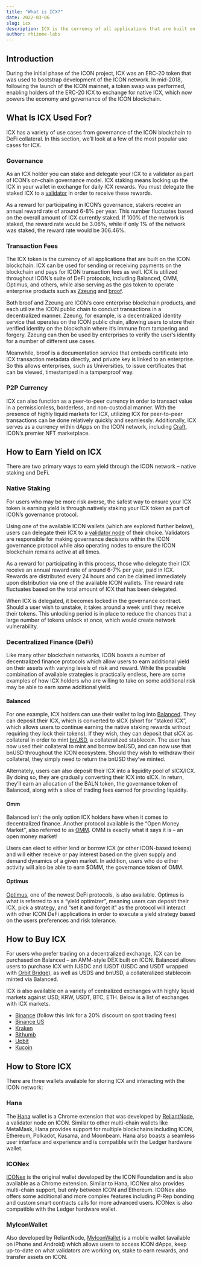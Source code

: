 ```yaml
---
title: "What is ICX?"
date: 2022-03-06
slug: icx
description: ICX is the currency of all applications that are built on the ICON blockchain.
author: rhizome-labs
---
```

## Introduction
During the initial phase of the ICON project, ICX was an ERC-20 token that was used to bootstrap development of the ICON network. In mid-2018, following the launch of the ICON mainnet, a token swap was performed, enabling holders of the ERC-20 ICX to exchange for native ICX, which now powers the economy and governance of the ICON blockchain.

## What Is ICX Used For?

ICX has a variety of use cases from governance of the ICON blockchain to DeFi collateral. In this section, we’ll look at a few of the most popular use cases for ICX.

### Governance

As an ICX holder you can stake and delegate your ICX to a validator as part of ICON’s on-chain governance model. ICX staking means locking up the ICX in your wallet in exchange for daily ICX rewards. You must delegate the staked ICX to a [validator](/glossary/validator-node/) in order to receive these rewards.

As a reward for participating in ICON’s governance, stakers receive an annual reward rate of around 6-8% per year. This number fluctuates based on the overall amount of ICX currently staked. If 100% of the network is staked, the reward rate would be 3.06%, while if only 1% of the network was staked, the reward rate would be 306.46%.

### Transaction Fees

The ICX token is the currency of all applications that are built on the ICON blockchain. ICX can be used for sending or receiving payments on the blockchain and pays for ICON transaction fees as well. ICX is utilized throughout ICON’s suite of DeFi protocols, including Balanced, OMM, Optimus, and others, while also serving as the gas token to operate enterprise products such as [Zzeung](https://www.iconloop.com/en/zzeung/) and [broof](https://www.broof.io).

Both broof and Zzeung are ICON’s core enterprise blockchain products, and each utilize the ICON public chain to conduct transactions in a decentralized manner. Zzeung, for example, is a decentralized identity service that operates on the ICON public chain, allowing users to store their verified identity on the blockchain where it’s immune from tampering and forgery. Zzeung can then be used by enterprises to verify the user’s identity for a number of different use cases.

Meanwhile, broof is a documentation service that embeds certificate into ICX transaction metadata directly, and private key is linked to an enterprise. So this allows enterprises, such as Universities, to issue certificates that can be viewed, timestamped in a tamperproof way.

### P2P Currency

ICX can also function as a peer-to-peer currency in order to transact value in a permissionless, borderless, and non-custodial manner. With the presence of highly liquid markets for ICX, utilizing ICX for peer-to-peer transactions can be done relatively quickly and seamlessly. Additionally, ICX serves as a currency within dApps on the ICON network, including [Craft](https://craft.network), ICON’s premier NFT marketplace.

## How to Earn Yield on ICX

There are two primary ways to earn yield through the ICON network – native staking and DeFi.

### Native Staking

For users who may be more risk averse, the safest way to ensure your ICX token is earning yield is through natively staking your ICX token as part of ICON’s governance protocol. 

Using one of the available ICON wallets (which are explored further below), users can delegate their ICX to a [validator node](/glossary/validator-node/) of their choice. Validators are responsible for making governance decisions within the ICON governance protocol while also operating nodes to ensure the ICON blockchain remains active at all times. 

As a reward for participating in this process, those who delegate their ICX receive an annual reward rate of around 6-7% per year, paid in ICX. Rewards are distributed every 24 hours and can be claimed immediately upon distribution via one of the available ICON wallets. The reward rate fluctuates based on the total amount of ICX that has been delegated. 

When ICX is delegated, it becomes locked in the governance contract. Should a user wish to unstake, it takes around a week until they receive their tokens. This unlocking period is in place to reduce the chances that a large number of tokens unlock at once, which would create network vulnerability. 

### Decentralized Finance (DeFi)

Like many other blockchain networks, ICON boasts a number of decentralized finance protocols which allow users to earn additional yield on their assets with varying levels of risk and reward. While the possible combination of available strategies is practically endless, here are some examples of how ICX holders who are willing to take on some additional risk may be able to earn some additional yield.

#### Balanced

For one example, ICX holders can use their wallet to log into [Balanced](https://balanced.network). They can deposit their ICX, which is converted to sICX (short for “staked ICX”, which allows users to continue earning the native staking rewards without requiring they lock their tokens). If they wish, they can deposit that sICX as collateral in order to mint [bnUSD](https://balanced.network/stablecoin/), a collateralized stablecoin. The user has now used their collateral to mint and borrow bnUSD, and can now use that bnUSD throughout the ICON ecosystem. Should they wish to withdraw their collateral, they simply need to return the bnUSD they’ve minted. 

Alternately, users can also deposit their ICX into a liquidity pool of sICX/ICX. By doing so, they are gradually converting their ICX into sICX. In return, they’ll earn an allocation of the BALN token, the governance token of Balanced, along with a slice of trading fees earned for providing liquidity. 

#### Omm

Balanced isn’t the only option ICX holders have when it comes to decentralized finance. Another protocol available is the “Open Money Market”, also referred to as [OMM](https://omm.finance). OMM is exactly what it says it is – an open money market!

Users can elect to either lend or borrow ICX (or other ICON-based tokens) and will either receive or pay interest based on the given supply and demand dynamics of a given market. In addition, users who do either activity will also be able to earn $OMM, the governance token of OMM.

#### Optimus

[Optimus](https://www.optimusfinance.network/), one of the newest DeFi protocols, is also available. Optimus is what is referred to as a “yield optimizer”, meaning users can deposit their ICX, pick a strategy, and “set it and forget it” as the protocol will interact with other ICON DeFi applications in order to execute a yield strategy based on the users preferences and risk tolerance.

## How to Buy ICX

For users who prefer trading on a decentralized exchange, ICX can be purchased on Balanced – an AMM-style DEX built on ICON. Balanced allows users to purchase ICX with IUSDC and IUSDT (USDC and USDT wrapped with [Orbit Bridge](https://bridge.orbitchain.io)), as well as USDS and bnUSD, a collateralized stablecoin minted via Balanced.

ICX is also available on a variety of centralized exchanges with highly liquid markets against USD, KRW, USDT, BTC, ETH. Below is a list of exchanges with ICX markets.

* [Binance](https://www.binance.com/en/trade/ICX_USDT?ref=MK6CWOPI) (follow this link for a 20% discount on spot trading fees)
* [Binance US](https://binance.us/en/trade/pro/ICX_USD)
* [Kraken](https://www.kraken.com/prices/icx-icon-price-chart/usd-us-dollar?interval=1m)
* [Bithumb](https://en.bithumb.com/trade/order/ICX_KRW)
* [Upbit](https://upbit.com/exchange?code=CRIX.UPBIT.KRW-ICX)
* [Kucoin](https://www.kucoin.com/trade/ICX-USDT)

## How to Store ICX

There are three wallets available for storing ICX and interacting with the ICON network:

### Hana

The [Hana](https://chrome.google.com/webstore/detail/hana/jfdlamikmbghhapbgfoogdffldioobgl) wallet is a Chrome extension that was developed by [ReliantNode](https://www.reliantnode.com), a validator node on ICON. Similar to other multi-chain wallets like MetaMask, Hana provides support for multiple blockchains including ICON, Ethereum, Polkadot, Kusama, and Moonbeam. Hana also boasts a seamless user interface and experience and is compatible with the Ledger hardware wallet.

### ICONex

[ICONex](https://chrome.google.com/webstore/detail/iconex/flpiciilemghbmfalicajoolhkkenfel?hl=en) is the original wallet developed by the ICON Foundation and is also available as a Chrome extension. Similar to Hana, ICONex also provides multi-chain support, but only between ICON and Ethereum. ICONex also offers some additional and more complex features including P-Rep bonding and custom smart contracts calls for more advanced users. ICONex is also compatible with the Ledger hardware wallet.

### MyIconWallet

Also developed by ReliantNode, [MyIconWallet](http://myiconwallet.com) is a mobile wallet (available on iPhone and Android) which allows users to access ICON dApps, keep up-to-date on what validators are working on, stake to earn rewards, and transfer assets on ICON.